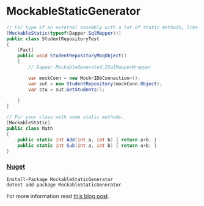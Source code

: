 # MockableStaticGenerator

```cs
// For type of an external assembly with a lot of static methods, like Dapper.
[MockableStatic(typeof(Dapper.SqlMapper))]
public class StudentRepositoryTest
{
    [Fact]
    public void StudentRepositoryMoqObject()
    {
        // Dapper.MockableGenerated.ISqlMapperWrapper

        var mockConn = new Mock<IDbConnection>();
        var sut = new StudentRepository(mockConn.Object);
        var stu = sut.GetStudents();

    }
}

// For your class with some static methods.
[MockableStatic]
public class Math
{
    public static int Add(int a, int b) { return a+b; }
    public static int Sub(int a, int b) { return a+b; }
}
```

### [Nuget](https://www.nuget.org/packages/MockableStaticGenerator)

```
Install-Package MockableStaticGenerator
dotnet add package MockableStaticGenerator
```

For more information read [this blog post](https://hamedfathi.me/the-dotnet-world-csharp-source-generator/).
